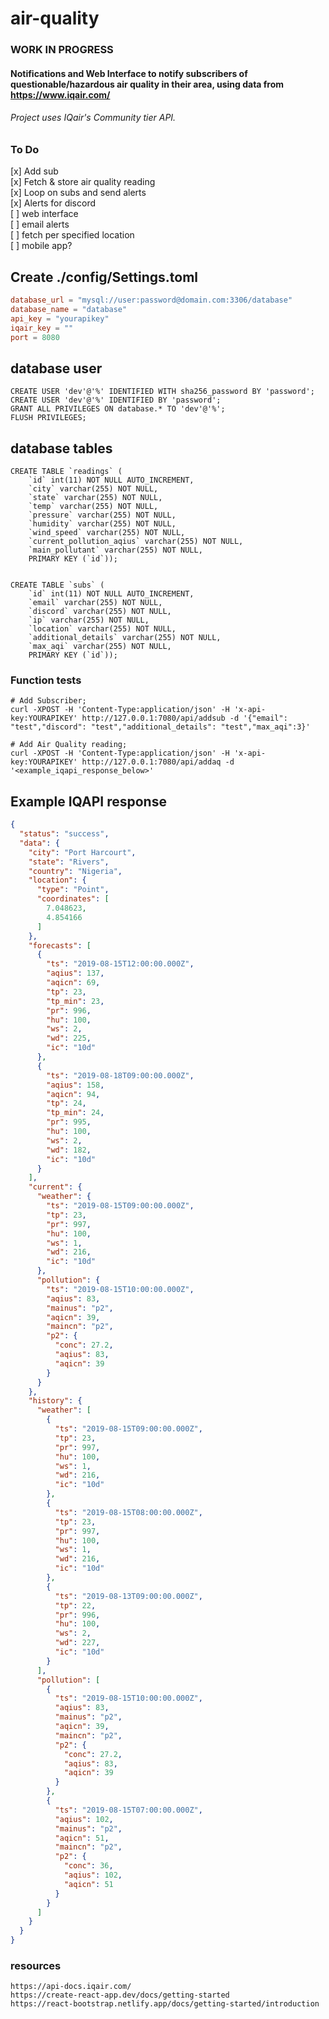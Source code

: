 # air-quality
### WORK IN PROGRESS
#### Notifications and Web Interface to notify subscribers of questionable/hazardous air quality in their area, using data from https://www.iqair.com/
###### Project uses IQair's Community tier API.

### To Do
[x] Add sub \
[x] Fetch & store air quality reading \
[x] Loop on subs and send alerts \
[x] Alerts for discord \
[ ] web interface \
[ ] email alerts \
[ ] fetch per specified location \
[ ] mobile app?

## Create ./config/Settings.toml
```toml
database_url = "mysql://user:password@domain.com:3306/database"
database_name = "database"
api_key = "yourapikey"
iqair_key = ""
port = 8080
```


## database user
    CREATE USER 'dev'@'%' IDENTIFIED WITH sha256_password BY 'password';
    CREATE USER 'dev'@'%' IDENTIFIED BY 'password';
    GRANT ALL PRIVILEGES ON database.* TO 'dev'@'%';
    FLUSH PRIVILEGES;




## database tables
```mysql
CREATE TABLE `readings` (
    `id` int(11) NOT NULL AUTO_INCREMENT,
    `city` varchar(255) NOT NULL,
    `state` varchar(255) NOT NULL,
    `temp` varchar(255) NOT NULL,
    `pressure` varchar(255) NOT NULL,
    `humidity` varchar(255) NOT NULL,
    `wind_speed` varchar(255) NOT NULL,
    `current_pollution_aqius` varchar(255) NOT NULL,
    `main_pollutant` varchar(255) NOT NULL,
    PRIMARY KEY (`id`));


CREATE TABLE `subs` (
    `id` int(11) NOT NULL AUTO_INCREMENT,
    `email` varchar(255) NOT NULL,
    `discord` varchar(255) NOT NULL,
    `ip` varchar(255) NOT NULL,
    `location` varchar(255) NOT NULL,
    `additional_details` varchar(255) NOT NULL,
    `max_aqi` varchar(255) NOT NULL,
    PRIMARY KEY (`id`));
```

### Function tests
```shell
# Add Subscriber;
curl -XPOST -H 'Content-Type:application/json' -H 'x-api-key:YOURAPIKEY' http://127.0.0.1:7080/api/addsub -d '{"email": "test","discord": "test","additional_details": "test","max_aqi":3}'
```
```shell
# Add Air Quality reading;
curl -XPOST -H 'Content-Type:application/json' -H 'x-api-key:YOURAPIKEY' http://127.0.0.1:7080/api/addaq -d '<example_iqapi_response_below>'
```

## Example IQAPI response
```json
{
  "status": "success",
  "data": {
    "city": "Port Harcourt",
    "state": "Rivers",
    "country": "Nigeria",
    "location": {
      "type": "Point",
      "coordinates": [
        7.048623,
        4.854166
      ]
    },
    "forecasts": [
      {
        "ts": "2019-08-15T12:00:00.000Z",
        "aqius": 137,
        "aqicn": 69,
        "tp": 23,
        "tp_min": 23,
        "pr": 996,
        "hu": 100,
        "ws": 2,
        "wd": 225,
        "ic": "10d"
      },
      {
        "ts": "2019-08-18T09:00:00.000Z",
        "aqius": 158,
        "aqicn": 94,
        "tp": 24,
        "tp_min": 24,
        "pr": 995,
        "hu": 100,
        "ws": 2,
        "wd": 182,
        "ic": "10d"
      }
    ],
    "current": {
      "weather": {
        "ts": "2019-08-15T09:00:00.000Z",
        "tp": 23,
        "pr": 997,
        "hu": 100,
        "ws": 1,
        "wd": 216,
        "ic": "10d"
      },
      "pollution": {
        "ts": "2019-08-15T10:00:00.000Z",
        "aqius": 83,
        "mainus": "p2",
        "aqicn": 39,
        "maincn": "p2",
        "p2": {
          "conc": 27.2,
          "aqius": 83,
          "aqicn": 39
        }
      }
    },
    "history": {
      "weather": [
        {
          "ts": "2019-08-15T09:00:00.000Z",
          "tp": 23,
          "pr": 997,
          "hu": 100,
          "ws": 1,
          "wd": 216,
          "ic": "10d"
        },
        {
          "ts": "2019-08-15T08:00:00.000Z",
          "tp": 23,
          "pr": 997,
          "hu": 100,
          "ws": 1,
          "wd": 216,
          "ic": "10d"
        },
        {
          "ts": "2019-08-13T09:00:00.000Z",
          "tp": 22,
          "pr": 996,
          "hu": 100,
          "ws": 2,
          "wd": 227,
          "ic": "10d"
        }
      ],
      "pollution": [
        {
          "ts": "2019-08-15T10:00:00.000Z",
          "aqius": 83,
          "mainus": "p2",
          "aqicn": 39,
          "maincn": "p2",
          "p2": {
            "conc": 27.2,
            "aqius": 83,
            "aqicn": 39
          }
        },
        {
          "ts": "2019-08-15T07:00:00.000Z",
          "aqius": 102,
          "mainus": "p2",
          "aqicn": 51,
          "maincn": "p2",
          "p2": {
            "conc": 36,
            "aqius": 102,
            "aqicn": 51
          }
        }
      ]
    }
  }
}
```

### resources
    https://api-docs.iqair.com/
    https://create-react-app.dev/docs/getting-started
    https://react-bootstrap.netlify.app/docs/getting-started/introduction
